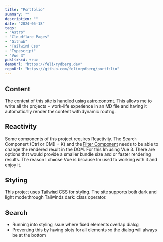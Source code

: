 ```yaml
---
title: "Portfolio"
summary: ""
description: ""
date: "2024-05-18"
tags:
- "Astro"
- "Cloudflare Pages"
- "Github"
- "Tailwind Css"
- "Typescript"
- "Vue 3"
published: true
demoUrl: "https://felixrydberg.dev"
repoUrl: "https://github.com/felixrydberg/portfolio"
---
```


## Content
The content of this site is handled using [astro:content](https://docs.astro.build/en/guides/content-collections/). This allows me to write all the projects + work-life experience in an MD file and having it automatically render the content with dynamic routing. 

## Reactivity
Some components of this project requires Reactivity. The Search Component (Ctrl or CMD + K) and the [Filter Component](/projects) needs to be able to change the rendered result in the DOM. For this Im using Vue 3. There are options that would provide a smaller bundle size and or faster rendering results. The reason I choose Vue is because Im used to working with it and enjoy it.

## Styling
This project uses [Tailwind CSS](https://tailwindcss.com/) for styling. The site supports both dark and light mode through Tailwinds dark: class operator.

## Search
- Running into styling issue where fixed elements overlap dialog
- Preventing this by having slots for all elements so the dialog will always be at the bottom
